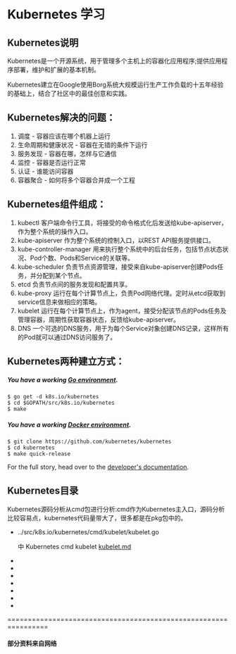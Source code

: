 # Kubernetes 学习

## Kubernetes说明
 
Kubernetes是一个开源系统，用于管理多个主机上的容器化应用程序;提供应用程序部署，维护和扩展的基本机制。

Kubernetes建立在Google使用Borg系统大规模运行生产工作负载的十五年经验的基础上，结合了社区中的最佳创意和实践。

## Kubernetes解决的问题： 
1. 调度 - 容器应该在哪个机器上运行 
2. 生命周期和健康状况 - 容器在无错的条件下运行 
3. 服务发现 - 容器在哪，怎样与它通信 
4. 监控 - 容器是否运行正常 
5. 认证 - 谁能访问容器 
6. 容器聚合 - 如何将多个容器合并成一个工程

## Kubernetes组件组成： 
1. kubectl 
客户端命令行工具，将接受的命令格式化后发送给kube-apiserver，作为整个系统的操作入口。 
2. kube-apiserver 
作为整个系统的控制入口，以REST API服务提供接口。 
3. kube-controller-manager 
用来执行整个系统中的后台任务，包括节点状态状况、Pod个数、Pods和Service的关联等。 
4. kube-scheduler 
负责节点资源管理，接受来自kube-apiserver创建Pods任务，并分配到某个节点。 
5. etcd 
负责节点间的服务发现和配置共享。 
6. kube-proxy 
运行在每个计算节点上，负责Pod网络代理。定时从etcd获取到service信息来做相应的策略。 
7. kubelet 
运行在每个计算节点上，作为agent，接受分配该节点的Pods任务及管理容器，周期性获取容器状态，反馈给kube-apiserver。 
8. DNS 
一个可选的DNS服务，用于为每个Service对象创建DNS记录，这样所有的Pod就可以通过DNS访问服务了。

## Kubernetes两种建立方式：

##### You have a working [Go environment].

```
$ go get -d k8s.io/kubernetes
$ cd $GOPATH/src/k8s.io/kubernetes
$ make
```

##### You have a working [Docker environment].

```
$ git clone https://github.com/kubernetes/kubernetes
$ cd kubernetes
$ make quick-release
```

For the full story, head over to the [developer's documentation].


## Kubernetes目录

Kubernetes源码分析从cmd包进行分析:cmd作为Kubernetes主入口，源码分析比较容易点，kubernetes代码量带大了，很多都是在pkg包中的。

* ../src/k8s.io/kubernetes/cmd/kubelet/kubelet.go

   中 Kubernetes cmd kubelet [kubelet.md](cmd/kubelet/kubelet.md)
* 

*

*

*

*

*

*


================================================================
#### 部分资料来自网络

[announcement]: https://cncf.io/news/announcement/2015/07/new-cloud-native-computing-foundation-drive-alignment-among-container
[Borg]: https://research.google.com/pubs/pub43438.html
[CNCF]: https://www.cncf.io/about
[communication]: https://git.k8s.io/community/communication
[community repository]: https://git.k8s.io/community
[containerized applications]: https://kubernetes.io/docs/concepts/overview/what-is-kubernetes/
[developer's documentation]: https://git.k8s.io/community/contributors/devel#readme
[Docker environment]: https://docs.docker.com/engine
[Go environment]: https://golang.org/doc/install
[GoDoc]: https://godoc.org/k8s.io/kubernetes
[GoDoc Widget]: https://godoc.org/k8s.io/kubernetes?status.svg
[interactive tutorial]: http://kubernetes.io/docs/tutorials/kubernetes-basics
[kubernetes.io]: http://kubernetes.io
[Scalable Microservices with Kubernetes]: https://www.udacity.com/course/scalable-microservices-with-kubernetes--ud615
[Submit Queue]: http://submit-queue.k8s.io/#/ci
[Submit Queue Widget]: http://submit-queue.k8s.io/health.svg?v=1
[troubleshooting guide]: https://kubernetes.io/docs/tasks/debug-application-cluster/troubleshooting/

